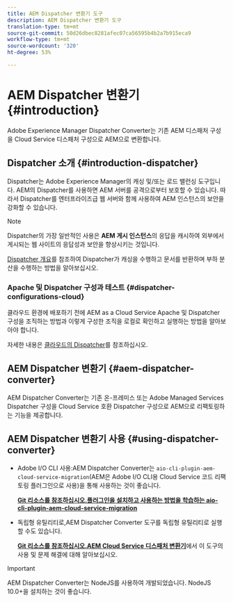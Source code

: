 ```yaml
---
title: AEM Dispatcher 변환기 도구
description: AEM Dispatcher 변환기 도구
translation-type: tm+mt
source-git-commit: 50d26dbec8281afec07ca56595b4b2a7b915eca9
workflow-type: tm+mt
source-wordcount: '320'
ht-degree: 53%

---
```



# AEM Dispatcher 변환기 {#introduction}

Adobe Experience Manager Dispatcher Converter는 기존 AEM 디스패처 구성을 Cloud Service 디스패처 구성으로 AEM으로 변환합니다.

## Dispatcher 소개 {#introduction-dispatcher}

Dispatcher는 Adobe Experience Manager의 캐싱 및/또는 로드 밸런싱 도구입니다. AEM의 Dispatcher를 사용하면 AEM 서버를 공격으로부터 보호할 수 있습니다. 따라서 Dispatcher를 엔터프라이즈급 웹 서버와 함께 사용하여 AEM 인스턴스의 보안을 강화할 수 있습니다.

>[!NOTE]
>Dispatcher의 가장 일반적인 사용은 **AEM 게시 인스턴스**&#x200B;의 응답을 캐시하여 외부에서 게시되는 웹 사이트의 응답성과 보안을 향상시키는 것입니다.

[Dispatcher 개요](https://docs.adobe.com/content/help/ko-KR/experience-manager-dispatcher/using/dispatcher.html)를 참조하여 Dispatcher가 캐싱을 수행하고 문서를 반환하며 부하 분산을 수행하는 방법을 알아보십시오.

### Apache 및 Dispatcher 구성과 테스트 {#dispatcher-configurations-cloud}

클라우드 환경에 배포하기 전에 AEM as a Cloud Service Apache 및 Dispatcher 구성을 조직하는 방법과 이렇게 구성한 조직을 로컬로 확인하고 실행하는 방법을 알아보아야 합니다.

자세한 내용은 [클라우드의 Dispatcher](https://docs.adobe.com/content/help/en/experience-manager-cloud-service/implementing/content-delivery/disp-overview.html)를 참조하십시오.

## AEM Dispatcher 변환기 {#aem-dispatcher-converter}

AEM Dispatcher Converter는 기존 온-프레미스 또는 Adobe Managed Services Dispatcher 구성을 Cloud Service 호환 Dispatcher 구성으로 AEM으로 리팩토링하는 기능을 제공합니다.

## AEM Dispatcher 변환기 사용 {#using-dispatcher-converter}

* Adobe I/O CLI 사용:AEM Dispatcher Converter는 `aio-cli-plugin-aem-cloud-service-migration`(AEM은 Adobe I/O CLI용 Cloud Service 코드 리팩토링 플러그인으로 사용)을 통해 사용하는 것이 좋습니다.

   **[Git 리소스를 참조하십시오.플러그인을 설치하고 사용하는 방법을 학습하는 aio-cli-plugin-aem-cloud-service-migration](https://github.com/adobe/aio-cli-plugin-aem-cloud-service-migration#introduction)**

* 독립형 유틸리티로,AEM Dispatcher Converter 도구를 독립형 유틸리티로 실행할 수도 있습니다.

   **[Git 리소스를 참조하십시오.AEM Cloud Service 디스패처 변환기](https://github.com/adobe/aem-cloud-service-source-migration/tree/master/packages/dispatcher-converter)**&#x200B;에서 이 도구의 사용 및 문제 해결에 대해 알아보십시오.

>[!IMPORTANT]
>AEM Dispatcher Converter는 NodeJS를 사용하여 개발되었습니다. NodeJS 10.0+을 설치하는 것이 좋습니다.

